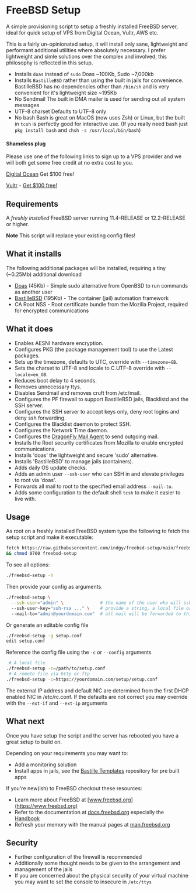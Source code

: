 # FreeBSD Setup 

A simple provisioning script to setup a freshly installed FreeBSD server, ideal for quick setup of 
VPS from Digital Ocean, Vultr, AWS etc.

This is a fairly un-opinionated setup, it will install only sane, lightweight and performant 
additional utilities where absolutely necessary. I prefer lightweight and simle solutions over 
the complex and involved, this philosophy is reflected in this setup.


* Installs `doas` instead of `sudo`
  Doas ~100Kb, Sudo ~7,000kb
* Installs `BastilleBSD` rather than using the built in jails for convenience. BastilleBSD has
  no dependencies other than `/bin/sh` and is very convenient for it's lightweight size ~195Kb
* No Sendmail
  The built in DMA mailer is used for sending out all system messages
* UTF-8 charset
  Defaults to UTF-8 only
* No bash
  Bash is great on MacOS (now uses Zsh) or Linux, but the built in `tcsh` is perfectly good for 
  interactive use. (If you really need bash just `pkg install bash` and `chsh -s /usr/local/bin/bash`)


#### Shameless plug
Please use one of the following links to sign up to a VPS provider and we will both get some free 
credit at no extra cost to you.

  [Digital Ocean](https://m.do.co/c/3d666f171318) Get $100 free!

  [Vultr](https://www.vultr.com/?ref=8852149) - [Get $100 free!](https://www.vultr.com/?ref=8852150-6G) 


## Requirements

A *freshly installed* FreeBSD server running 11.4-RELEASE or 12.2-RELEASE or higher.

**Note** This script will replace your existing config files!

## What it installs

The following additional packages will be installed, requiring a tiny (~0.25Mb) additional download

* [Doas](https://www.freebsd.org/cgi/man.cgi?query=doas) (45Kb) - Simple sudo alternative from OpenBSD to run commands as another user
* [BastilleBSD](https://bastillebsd.org) (195Kb) - The container (jail) automation framework
* CA Root NSS - Root certificate bundle from the Mozilla Project, required for encrypted communications

## What it does

* Enables AESNI hardware encryption.
* Configures PKG (the package management tool) to use the Latest packages.
* Sets up the timezone, defaults to UTC, override with `--timezone=GB`.
* Sets the charset to UTF-8 and locale to C.UTF-8 override with `--locale=en_GB`.
* Reduces boot delay to 4 seconds.
* Removes unnecessary ttys.
* Disables Sendmail and removes cruft from /etc/mail.
* Configures the PF firewall to support BastilleBSD jails, Blacklistd and the SSH server.
* Configures the SSH server to accept keys only, deny root logins and deny ssh forwarding.
* Configures the Blacklist daemon to protect SSH.
* Configures the Network Time daemon.
* Configures the [DragonFly Mail Agent](https://www.freebsd.org/cgi/man.cgi?query=dma) to send outgoing mail.
* Installs the Root security certificates from Mozilla to enable encrypted communications.
* Installs 'doas' the lightweight and secure 'sudo' alternative.
* Installs 'BastilleBSD' to manage jails (containers).
* Adds daily OS update checks.
* Adds an admin user `--ssh-user` who can SSH in and elevate privileges to root via 'doas'.
* Forwards all mail to root to the specified email address `--mail-to`.
* Adds some configuration to the default shell `tcsh` to make it easier to live with.

## Usage

As root on a freshly installed FreeBSD system type the following to fetch the setup script and make it executable:

```sh
fetch https://raw.githubusercontent.com/indgy/freebsd-setup/main/freebsd-setup \
&& chmod 0700 freebsd-setup
```

To see all options:

```sh
./freebsd-setup -h
```

Then provide your config as arguments.

```sh
./freebsd-setup \
  --ssh-user="admin" \              # the name of the user who will ssh in
  --ssh-user-key="ssh-rsa ..." \    # provide a string, a local file or the url of a remote file
  --mail-to="admin@yourdomain.com"  # all mail will be forwarded to this address
```

Or generate an editable config file 

```sh
./freebsd-setup -g setup.conf
edit setup.conf
```

Reference the config file using the `-c` or `--config` arguments

```sh
 # A local file
./freebsd-setup -c=/path/to/setup.conf
 # A remote file via http or ftp
./freebsd-setup -c=https://yourdomain.com/setup/setup.conf
```

The external IP address and default NIC are determined from the first DHCP enabled NIC in /etc/rc.conf.
If the defaults are not correct you may override with the `--ext-if` and `--ext-ip` arguments

## What next

Once you have setup the script and the server has rebooted you have a great setup to build on.

Depending on your requirements you may want to:

* Add a monitoring solution
* Install apps in jails, see the [Bastille Templates](https://gitlab.com/bastillebsd-templates) repository for pre built apps

If you're new(ish) to FreeBSD checkout these resources:

* Learn more about FreeBSD at [www.freebsd.org](https://www.freebsd.org)
* Refer to the documentation at [docs.freebsd.org](https://docs.freebsd.org/) especially the [Handbook](https://docs.freebsd.org/en_US.ISO8859-1/books/handbook/)
* Refresh your memory with the manual pages at [man.freebsd.org](https://man.freebsd.org) 

<!--
A quick guide to -CURRENT, -STABLE, -RELEASE, the FreeBSD development branches

Though not quite accurate, FreeBSD branches can be thought of like so:

* -CURRENT The bleeding edge, aimed at developers and tinkerers.
* -STABLE Aimed at testers and early adopters, working updates from CURRENT appear here.
* -RELEASE Aimed at everyone else, this is the most thoroughly tested branch.

While -STABLE is generally reliable it is best to use -RELEASE, especially on public facing servers.
Think of -RELEASE as the 'shrink-wrapped' version ;-)
-->

## Security 
* Further configuration of the firewall is recommended
* Additionally some thought needs to be given to the arrangement and management of the jails
* If you are concerned about the physical security of your virtual machine you may want to set the
  console to insecure in `/etc/ttys`
